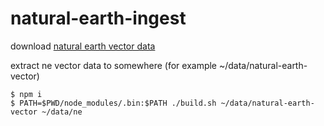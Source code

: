 # natural-earth-ingest

download [natural earth vector data](http://naciscdn.org/naturalearth/packages/natural_earth_vector.zip)

extract ne vector data to somewhere (for example ~/data/natural-earth-vector)

```
$ npm i
$ PATH=$PWD/node_modules/.bin:$PATH ./build.sh ~/data/natural-earth-vector ~/data/ne
```

